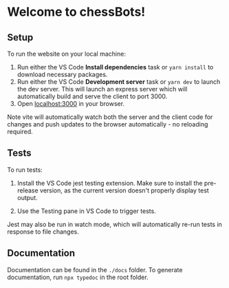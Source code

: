 # Welcome to chessBots!

## Setup

To run the website on your local machine:

1. Run either the VS Code **Install dependencies** task or `yarn install` to download necessary packages.
2. Run either the VS Code **Development server** task or `yarn dev` to launch the dev server. This will launch an express server which will automatically build and serve the client to port 3000.
3. Open [localhost:3000](http:/localhost:3000) in your browser.

Note vite will automatically watch both the server and the client code for changes and push updates to the browser automatically - no reloading required.

## Tests

To run tests:

1. Install the VS Code jest testing extension. Make sure to install the pre-release version, as the current version doesn't properly display test output.

2. Use the Testing pane in VS Code to trigger tests.

Jest may also be run in watch mode, which will automatically re-run tests in response to file changes.

## Documentation

Documentation can be found in the `./docs` folder. To generate documentation, run `npx typedoc` in the root folder.
